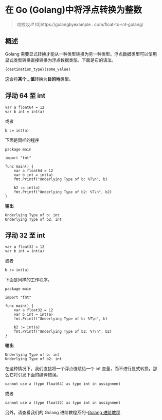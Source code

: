 # 在 Go (Golang)中将浮点转换为整数

> 哎哎哎:# t0]https://golangbyexample . com/float-to-int-golang/

## **概述**

Golang 需要显式转换才能从一种类型转换为另一种类型。浮点数据类型可以使用显式类型转换直接转换为浮点数据类型。下面是它的语法。

```
{destination_type}(some_value) 
```

这会将**某个 _ 值**转换为**目的地**类型。

## **浮动 64 至 int**

```
var a float64 = 12
var b int = int(a)
```

或者

```
b := int(a)
```

下面是同样的程序

```
package main

import "fmt"

func main() {
    var a float64 = 12
    var b int = int(a)
    fmt.Printf("Underlying Type of b: %T\n", b)

    b2 := int(a)
    fmt.Printf("Underlying Type of b2: %T\n", b2)
}
```

**输出**

```
Underlying Type of b: int
Underlying Type of b2: int
```

## **浮动 32 至 int**

```
var a float32 = 12
var b int = int(a)
```

或者

```
b := int(a)
```

下面是同样的工作程序。

```
package main

import "fmt"

func main() {
    var a float32 = 12
    var b int = int(a)
    fmt.Printf("Underlying Type of b: %T\n", b)

    b2 := int(a)
    fmt.Printf("Underlying Type of b2: %T\n", b2)
}
```

**输出**

```
Underlying Type of b: int
Underlying Type of b2: int
```

在这种情况下，我们直接将一个浮点值赋给一个 int 变量，而不进行显式转换，那么它将引发下面的编译错误。

```
cannot use a (type float64) as type int in assignment
```

或者

```
cannot use a (type float32) as type int in assignment
```

另外，请查看我们的 Golang 进阶教程系列–[Golang 进阶教程](https://golangbyexample.com/golang-comprehensive-tutorial/)